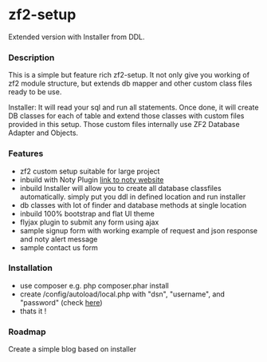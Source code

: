 # zf2-setup 
Extended version with Installer from DDL.

### Description
This is a simple but feature rich zf2-setup. It not only give you working of zf2 module structure, but extends db mapper and other custom class files ready to be use.

Installer: It will read your sql and run all statements. Once done, it will create DB classes for each of table and extend those classes with custom files provided in this setup. Those custom files internally use ZF2 Database Adapter and Objects.
 
### Features
- zf2 custom setup suitable for large project
- inbuild with Noty Plugin <a href="http://ned.im/noty/#/about">link to noty website</a>
- inbuild Installer will allow you to create all database classfiles automatically. simply put you ddl in defined location and run installer
- db classes with lot of finder and database methods at single location
- inbuild 100% bootstrap and flat UI theme 
- flyjax plugin to submit any form using ajax
- sample signup form with working example of request and json response and noty alert message
- sample contact us form

### Installation
- use composer e.g. php composer.phar install
- create /config/autoload/local.php with "dsn", "username", and "password" (check <a href="http://framework.zend.com/manual/current/en/user-guide/database-and-models.html">here</a>)
- thats it !

### Roadmap
Create a simple blog based on installer


